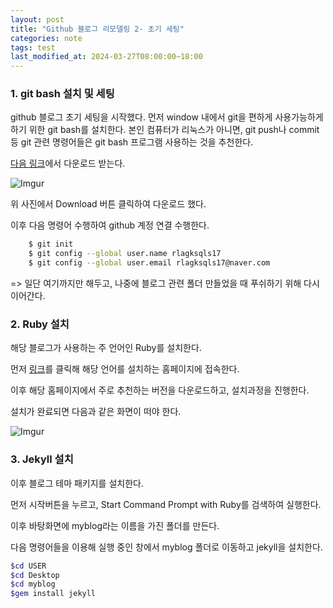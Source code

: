 ```yaml
---
layout: post
title: "Github 블로그 리모델링 2- 초기 세팅"
categories: note
tags: test
last_modified_at: 2024-03-27T08:00:00~18:00
---
```


### 1. git bash 설치 및 세팅

github 블로그 초기 세팅을 시작했다. 먼저 window 내에서 git을 편하게 사용가능하게 하기 위한 git bash를 설치한다. 본인 컴퓨터가 리눅스가 아니면, git push나 commit 등 git 관련 명령어들은 git bash 프로그램 사용하는 것을 추천한다. 

[다음 링크](https://gitforwindows.org/)에서 다운로드 받는다.  

![Imgur](https://imgur.com/7vT52dr.jpg)  

위 사진에서 Download 버튼 클릭하여 다운로드 했다.  

이후 다음 명령어 수행하여 github 계정 연결 수행한다.  

```bash
    $ git init   
    $ git config --global user.name rlagksqls17  
    $ git config --global user.email rlagksqls17@naver.com   
```

=> 일단 여기까지만 해두고, 나중에 블로그 관련 폴더 만들었을 때 푸쉬하기 위해 다시 이어간다. 


### 2. Ruby 설치
해당 블로그가 사용하는 주 언어인 Ruby를 설치한다. 

먼저 [링크](https://www.ruby-lang.org/ko/)를 클릭해 해당 언어를 설치하는 홈페이지에 접속한다.

이후 해당 홈페이지에서 주로 추천하는 버전을 다운로드하고, 설치과정을 진행한다.  

설치가 완료되면 다음과 같은 화면이 떠야 한다.  

![Imgur](https://imgur.com/KiixPJu.jpg)


### 3. Jekyll 설치 
이후 블로그 테마 패키지를 설치한다.  

먼저 시작버튼을 누르고, Start Command Prompt with Ruby를 검색하여 실행한다.  

이후 바탕화면에 myblog라는 이름을 가진 폴더를 만든다.  

다음 명령어들을 이용해 실행 중인 창에서 myblog 폴더로 이동하고 jekyll을 설치한다.  

```bash
$cd USER
$cd Desktop
$cd myblog
$gem install jekyll  
```

